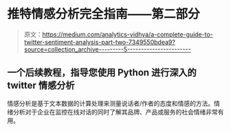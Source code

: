 # 推特情感分析完全指南——第二部分

> 原文：<https://medium.com/analytics-vidhya/a-complete-guide-to-twitter-sentiment-analysis-part-two-7349550bdea9?source=collection_archive---------5----------------------->

## 一个后续教程，指导您使用 Python 进行深入的 twitter 情感分析

情感分析是基于文本数据的计算处理来测量说话者/作者的态度和情感的方法。情绪分析对于企业在监控在线对话的同时了解其品牌、产品或服务的社会情绪非常有用。